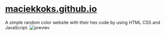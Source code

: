 # [maciekkoks.github.io](https://maciekkoks.github.io/random-colors/)
A simple random color website with their hex code by using HTML CSS and JavaScript.
![previev](https://raw.githubusercontent.com/maciekkoks/maciekkoks.github.io/main/img/previev.png)
